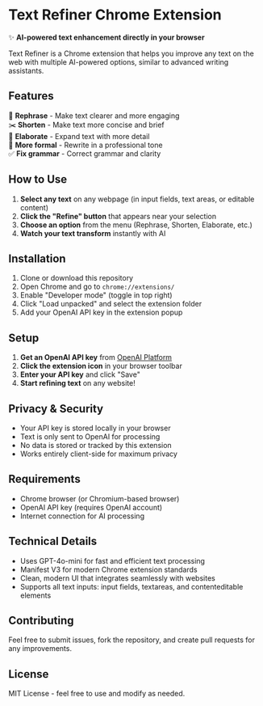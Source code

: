 # Text Refiner Chrome Extension

✨ **AI-powered text enhancement directly in your browser**

Text Refiner is a Chrome extension that helps you improve any text on the web with multiple AI-powered options, similar to advanced writing assistants.

## Features

🔄 **Rephrase** - Make text clearer and more engaging  
✂️ **Shorten** - Make text more concise and brief  
📝 **Elaborate** - Expand text with more detail  
👔 **More formal** - Rewrite in a professional tone  
✅ **Fix grammar** - Correct grammar and clarity  

## How to Use

1. **Select any text** on any webpage (in input fields, text areas, or editable content)
2. **Click the "Refine" button** that appears near your selection
3. **Choose an option** from the menu (Rephrase, Shorten, Elaborate, etc.)
4. **Watch your text transform** instantly with AI

## Installation

1. Clone or download this repository
2. Open Chrome and go to `chrome://extensions/`
3. Enable "Developer mode" (toggle in top right)
4. Click "Load unpacked" and select the extension folder
5. Add your OpenAI API key in the extension popup

## Setup

1. **Get an OpenAI API key** from [OpenAI Platform](https://platform.openai.com/api-keys)
2. **Click the extension icon** in your browser toolbar
3. **Enter your API key** and click "Save"
4. **Start refining text** on any website!

## Privacy & Security

- Your API key is stored locally in your browser
- Text is only sent to OpenAI for processing
- No data is stored or tracked by this extension
- Works entirely client-side for maximum privacy

## Requirements

- Chrome browser (or Chromium-based browser)
- OpenAI API key (requires OpenAI account)
- Internet connection for AI processing

## Technical Details

- Uses GPT-4o-mini for fast and efficient text processing
- Manifest V3 for modern Chrome extension standards
- Clean, modern UI that integrates seamlessly with websites
- Supports all text inputs: input fields, textareas, and contenteditable elements

## Contributing

Feel free to submit issues, fork the repository, and create pull requests for any improvements.

## License

MIT License - feel free to use and modify as needed. 